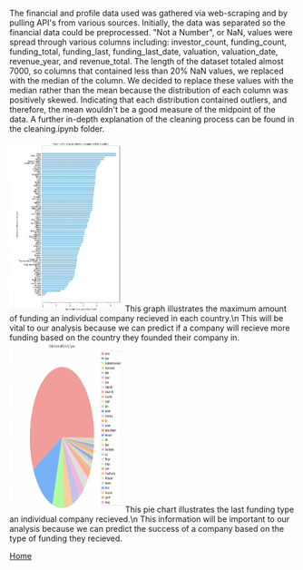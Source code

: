 The financial and profile data used was gathered via web-scraping and by pulling API's from various sources. Initially, the data was separated so the financial data could be preprocessed. "Not a Number", or NaN, values were spread through various columns including: investor_count, funding_count, funding_total, funding_last, funding_last_date, valuation, valuation_date, revenue_year, and revenue_total. The length of the dataset totaled almost 7000, so columns that contained less than 20% NaN values, we replaced with the median of the column. We decided to replace these values with the median rather than the mean because the distribution of each column was positively skewed. Indicating that each distribution contained outliers, and therefore, the mean wouldn't be a good measure of the midpoint of the data. A further in-depth explanation of the cleaning process can be found in the cleaning.ipynb folder. 


<img src = "visualizations/melbarh.png" style="width:200px;height:300px;">
This graph illustrates the maximum amount of funding an individual company recieved in each country.\n This will be vital to our analysis because we can predict if a company will recieve more funding based on the country they founded their company in.

<img src = "visualizations/melpiechart.png" style="width:200px;height:300px;">
This pie chart illustrates the last funding type an individual company recieved.\n This information will be important to our analysis because we can predict the success of a company based on the type of funding they recieved.

<a href="https://wihi1131.github.io/Data-Mining-Project/">Home</a>
